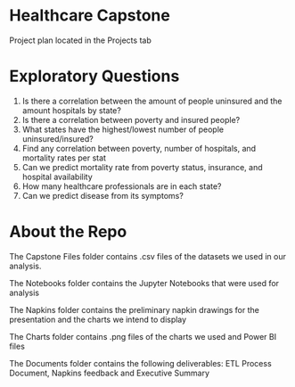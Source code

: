 # Healthcare Capstone
Project plan located in the Projects tab

# Exploratory Questions
  1. Is there a correlation between the amount of people uninsured and the amount hospitals by state?
  2. Is there a correlation between poverty and insured people?
  3. What states have the highest/lowest number of people uninsured/insured?
  4. Find any correlation between poverty, number of hospitals, and mortality rates per stat
  5. Can we predict mortality rate from poverty status, insurance, and hospital availability
  6. How many healthcare professionals are in each state?
  7. Can we predict disease from its symptoms?

# About the Repo
The Capstone Files folder contains .csv files of the datasets we used in our analysis.

The Notebooks folder contains the Jupyter Notebooks that were used for analysis

The Napkins folder contains the preliminary napkin drawings for the presentation and the charts we intend to display

The Charts folder contains .png files of the charts we used and Power BI files

The Documents folder contains the following deliverables: ETL Process Document, Napkins feedback and Executive Summary
